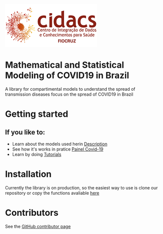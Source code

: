 
![](images/cidacs.png)


# Mathematical and Statistical Modeling of COVID19 in Brazil                               


A library for compartimental models to understand the spread of transmission diseases focus on the spread of COVID19 in Brazil                              


# Getting started

## If you like to:

 - Learn about the models used herin [Description](docs/Mathematical%20and%20Statistical%20Modeling%20of%20COVID19%20in%20Brazil.ipynb)
 - See how it's works in pratice [Painel Covid-19](http://covid19br.org/)
 - Learn by doing [Tutorials](/tutorials)
 
 
# Installation

Currently the library is on production, so the easiest way to use is clone our repository or copy the functions avaliable [here](/main/modelos.py)




# Contributors

See the [GitHub contributor page](https://github.com/cidacslab/Mathematical-and-Statistical-Modeling-of-COVID19-in-Brazil/graphs/contributors)


 
 
